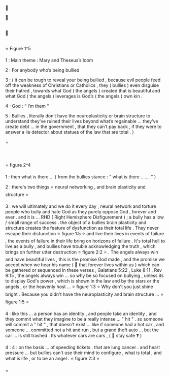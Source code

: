 🍃

🌱

<br/>
💎
<br/>
<br/>

⭐ Figure 1^5

1 : Main theme : Mary and Theseus’s loom

2 : For anybody who’s being bullied

3 : ( it can be tough to reveal your being bullied , because evil people feed off the weakness of Christians or Catholics , they ( bullies ) even disguise their hatred , towards what God ( the angels ) created that is beautiful and what God ( the angels ) leverages is God’s ( the angels ) own kin .

4 : God : “ I’m them “

5 : Bullies , literally don’t have the neuroplasticity or brain structure to understand they’ve ruined their lives beyond what’s regainable … they’ve create debt … in the government , that they can’t pay back , if they were to answer a lie detector about statues of the law that are total . )

⭐

<br/>

<br/>
⭐ figure 2^4
<br/>

1 : then what is there ... ( from the bullies stance : " what is there ....... " )

2 : there's two things ⭐ neural networking , and brain plasticity and structure ⭐

3 : we will ultimately and we do it every day , neural network and torture people who bully and hate God as they purely oppose God , forever and ever . and it is ... RHD ( Right Hemisphere Disfigurement ) ; a bully has a low / small range of success . the object of a bullies brain plasticity and structure creates the feature of dysfunction as their total life . They never escape their disfunction ⭐ figure 1:5 ⭐ and live their lives in events of failure , the events of failure in their life bring on horizons of failure . It's total hell to live as a bully , and bullies have trouble acknowledging the truth , which brings on further utter destruction ⭐ figure 2:2 ⭐ . The angels always win and have beautiful lives , this is the promise God made , and the promise we accept when we hear his name ( 🌠 that forever lives within us ) which can be gathered or sequenced in these verses , Galatians 5:22 , Luke 8:11 , Rev 9:15 , the angels always win ... so why be so focused on bullying , unless its to display God's power , which is shown in the law and by the stars or the angels , or the heavenly host ... ⭐ figure 1:3 ⭐ Why don't you just shine bright . Because you didn't have the neuroplasticity and brain structure ... ⭐ figure 1:5 ⭐

4 : like this ... a person has an identity , and people take an identity , and they commit what they imagine to be a really intense ... " hit " . so someone will commit a " hit " , that doesn't exist ... like if someone had a hot car , and someone ... committed not a hit and run , but a grand theft auto ... but the car ... is still trashed . Its whatever cars are cars , ( 🌠 stay safe ❓ )

4 : 4 : on the basis ... of speeding tickets . that are lung cancer . and heart pressure ... but bullies can't use their mind to configure , what is total , and what is life , or to be an angel . ⭐ figure 2:3 ⭐

⭐
